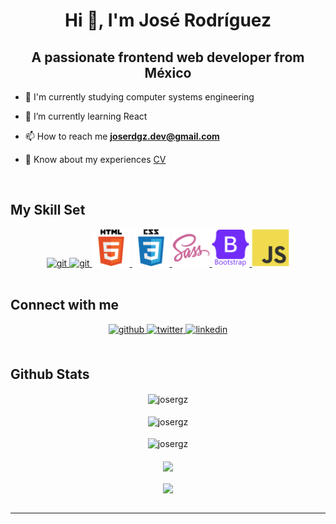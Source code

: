  
### <h1 align="center">Hi 👋, I'm José Rodríguez</h1>
<h2 align="center">A passionate frontend web developer from México</h2>

- 🔭 I'm currently studying computer systems engineering
 
- 🌱 I’m currently learning React
 
- 📫 How to reach me **joserdgz.dev@gmail.com**

- 📄 Know about my experiences [CV](https://docs.google.com/document/d/1EstbL5boq5C4ig2yTDrArF8M1BA1Ar82xuA_mPy09-U/edit?usp=share_link)
<br/>  


## My Skill Set  
<div align="center" >
 
<a href="https://git-scm.com/" target="_blank" rel="noreferrer">
<img src="https://www.vectorlogo.zone/logos/git-scm/git-scm-icon.svg" alt="git" width="60" height="60"/>
</a>
 
 <a href="https://git-scm.com/" target="_blank" rel="noreferrer">
<img src="https://www.vectorlogo.zone/logos/github/github-icon.svg" alt="git" width="60" height="60"/>
</a>
 
 
 
<a href="https://www.w3.org/html/" target="_blank" rel="noreferrer">
<img src="https://raw.githubusercontent.com/devicons/devicon/master/icons/html5/html5-original-wordmark.svg" alt="html5" width="60" height="60"/>
</a>
 
<a href="https://www.w3schools.com/css/" target="_blank" rel="noreferrer">
<img src="https://raw.githubusercontent.com/devicons/devicon/master/icons/css3/css3-original-wordmark.svg" alt="css3" width="60" height="60"/>
</a>

<a href="https://sass-lang.com" target="_blank" rel="noreferrer">
<img src="https://raw.githubusercontent.com/devicons/devicon/master/icons/sass/sass-original.svg" alt="sass" width="60" height="60"/>
</a>
 
<a href="https://getbootstrap.com" target="_blank" rel="noreferrer">
<img src="https://raw.githubusercontent.com/devicons/devicon/master/icons/bootstrap/bootstrap-plain-wordmark.svg" alt="bootstrap" width="60" height="60"/>
</a>

<a href="https://developer.mozilla.org/en-US/docs/Web/JavaScript" target="_blank" rel="noreferrer">
<img src="https://raw.githubusercontent.com/devicons/devicon/master/icons/javascript/javascript-original.svg" alt="javascript" width="60" height="60"/>
</a> 
 
</div>
<br/>  


## Connect with me  
<div align="center">
<a href="https://github.com/josergz" target="_blank">
<img src=https://img.shields.io/badge/github-%2324292e.svg?&style=for-the-badge&logo=github&logoColor=white alt=github target="_blank" style="margin-bottom: 5px;" />
</a>
<a href="https://twitter.com/_josergz" target="_blank">
<img src=https://img.shields.io/badge/twitter-%2300acee.svg?&style=for-the-badge&logo=twitter&logoColor=white alt=twitter target="_blank" style="margin-bottom: 5px;" />
</a>
<a href="https://linkedin.com/in/josergz" target="_blank">
<img src=https://img.shields.io/badge/linkedin-%231E77B5.svg?&style=for-the-badge&logo=linkedin&logoColor=white alt=linkedin target="_blank" style="margin-bottom: 5px;" />
</a>

</div>  
<br/>  


## Github Stats  
<div align="center"><img align="center" src="https://github-readme-stats.vercel.app/api/top-langs?username=josergz&show_icons=true&locale=en&layout=compact&theme=dark&" alt="josergz" /></div> 
 <br/>  


<div align="center"><img align="center" src="https://github-readme-stats.vercel.app/api?username=josergz&show_icons=true&locale=en&theme=dark&" alt="josergz" /></div> 
<br/>  
<div align="center"><img align="center" src="https://github-readme-streak-stats.herokuapp.com/?user=josergz&theme=dark&" alt="josergz" /></div>  


<br/>  


<div align="center">
<img src="https://komarev.com/ghpvc/?username=josergz&&style=flat-square" align="center" />
</div>  
  

<br/>  

<div align="center">
            <a href="https://paypal.me/JosedeJesus99" target="_blank" style="display: inline-block;">
                <img
                    src="https://img.shields.io/badge/Donate-PayPal-blue.svg?style=flat-square" 
                    align="center"
                />
            </a></div>
<br />

----

